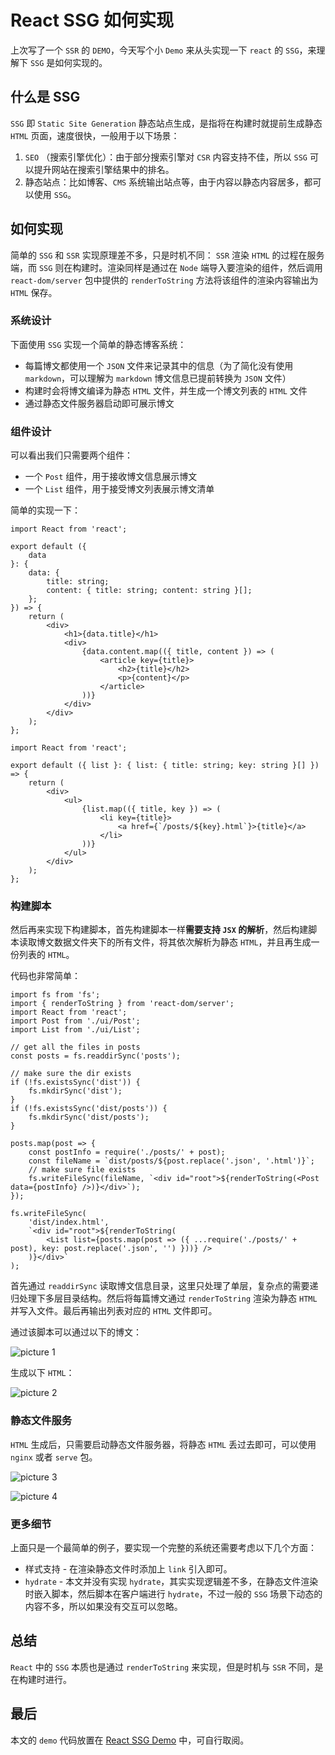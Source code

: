# React SSG 如何实现

上次写了一个 `SSR` 的 `DEMO`，今天写个小 `Demo` 来从头实现一下 `react` 的 `SSG`，来理解下 `SSG` 是如何实现的。

## 什么是 SSG

`SSG` 即 `Static Site Generation` 静态站点生成，是指将在构建时就提前生成静态 `HTML` 页面，速度很快，一般用于以下场景：

1. `SEO` （搜索引擎优化）：由于部分搜索引擎对 `CSR` 内容支持不佳，所以 `SSG` 可以提升网站在搜索引擎结果中的排名。
2. 静态站点：比如博客、`CMS` 系统输出站点等，由于内容以静态内容居多，都可以使用 `SSG`。

## 如何实现

简单的 `SSG` 和 `SSR` 实现原理差不多，只是时机不同： `SSR` 渲染 `HTML` 的过程在服务端，而 `SSG` 则在构建时。渲染同样是通过在 `Node` 端导入要渲染的组件，然后调用 `react-dom/server` 包中提供的 `renderToString` 方法将该组件的渲染内容输出为 `HTML` 保存。

### 系统设计

下面使用 `SSG` 实现一个简单的静态博客系统：

-   每篇博文都使用一个 `JSON` 文件来记录其中的信息（为了简化没有使用 `markdown`，可以理解为 `markdown` 博文信息已提前转换为 `JSON` 文件）
-   构建时会将博文编译为静态 `HTML` 文件，并生成一个博文列表的 `HTML` 文件
-   通过静态文件服务器启动即可展示博文

### 组件设计

可以看出我们只需要两个组件：

-   一个 `Post` 组件，用于接收博文信息展示博文
-   一个 `List` 组件，用于接受博文列表展示博文清单

简单的实现一下：

```tsx
import React from 'react';

export default ({
    data
}: {
    data: {
        title: string;
        content: { title: string; content: string }[];
    };
}) => {
    return (
        <div>
            <h1>{data.title}</h1>
            <div>
                {data.content.map(({ title, content }) => (
                    <article key={title}>
                        <h2>{title}</h2>
                        <p>{content}</p>
                    </article>
                ))}
            </div>
        </div>
    );
};
```

```tsx
import React from 'react';

export default ({ list }: { list: { title: string; key: string }[] }) => {
    return (
        <div>
            <ul>
                {list.map(({ title, key }) => (
                    <li key={title}>
                        <a href={`/posts/${key}.html`}>{title}</a>
                    </li>
                ))}
            </ul>
        </div>
    );
};
```

### 构建脚本

然后再来实现下构建脚本，首先构建脚本一样**需要支持 `JSX` 的解析**，然后构建脚本读取博文数据文件夹下的所有文件，将其依次解析为静态 `HTML`，并且再生成一份列表的 `HTML`。

代码也非常简单：

```tsx
import fs from 'fs';
import { renderToString } from 'react-dom/server';
import React from 'react';
import Post from './ui/Post';
import List from './ui/List';

// get all the files in posts
const posts = fs.readdirSync('posts');

// make sure the dir exists
if (!fs.existsSync('dist')) {
    fs.mkdirSync('dist');
}
if (!fs.existsSync('dist/posts')) {
    fs.mkdirSync('dist/posts');
}

posts.map(post => {
    const postInfo = require('./posts/' + post);
    const fileName = `dist/posts/${post.replace('.json', '.html')}`;
    // make sure file exists
    fs.writeFileSync(fileName, `<div id="root">${renderToString(<Post data={postInfo} />)}</div>`);
});

fs.writeFileSync(
    'dist/index.html',
    `<div id="root">${renderToString(
        <List list={posts.map(post => ({ ...require('./posts/' + post), key: post.replace('.json', '') }))} />
    )}</div>`
);
```

首先通过 `readdirSync` 读取博文信息目录，这里只处理了单层，复杂点的需要递归处理下多层目录结构。然后将每篇博文通过 `renderToString` 渲染为静态 `HTML` 并写入文件。最后再输出列表对应的 `HTML` 文件即可。

通过该脚本可以通过以下的博文：

![picture 1](https://stg.heyfe.org/images/blog-ssg-react-demo-1687601729866.png)

生成以下 `HTML`：

![picture 2](https://stg.heyfe.org/images/blog-ssg-react-demo-1687601768232.png)

### 静态文件服务

`HTML` 生成后，只需要启动静态文件服务器，将静态 `HTML` 丢过去即可，可以使用 `nginx` 或者 `serve` 包。

![picture 3](https://stg.heyfe.org/images/blog-ssg-react-demo-1687601874435.png)

![picture 4](https://stg.heyfe.org/images/blog-ssg-react-demo-1687601883634.png)

### 更多细节

上面只是一个最简单的例子，要实现一个完整的系统还需要考虑以下几个方面：

-   样式支持 - 在渲染静态文件时添加上 `link` 引入即可。
-   `hydrate` - 本文并没有实现 `hydrate`，其实实现逻辑差不多，在静态文件渲染时嵌入脚本，然后脚本在客户端进行 `hydrate`，不过一般的 `SSG` 场景下动态的内容不多，所以如果没有交互可以忽略。

## 总结

`React` 中的 `SSG` 本质也是通过 `renderToString` 来实现，但是时机与 `SSR` 不同，是在构建时进行。

## 最后

本文的 `demo` 代码放置在 [React SSG Demo](https://github.com/ZxBing0066/playground-public/tree/master/react-ssg) 中，可自行取阅。
